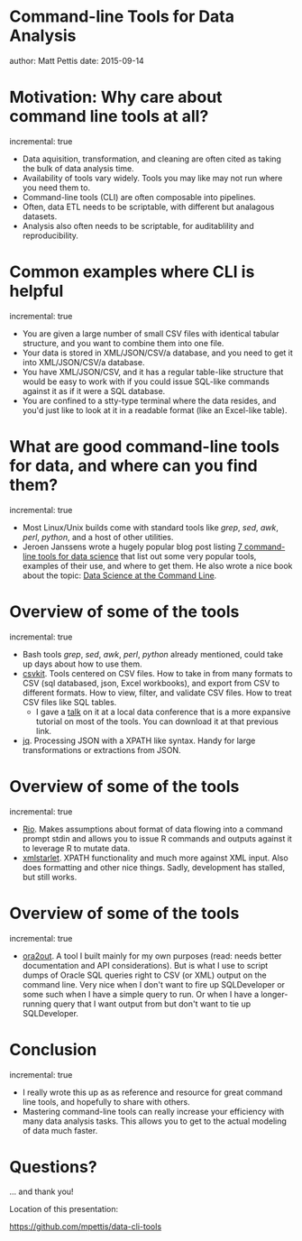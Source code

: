 Command-line Tools for Data Analysis
========================================================
author: Matt Pettis
date: 2015-09-14


Motivation: Why care about command line tools at all?
========================================================
incremental: true

- Data aquisition, transformation, and cleaning are often cited as taking the bulk of data analysis time.
- Availability of tools vary widely.  Tools you may like may not run where you need them to.
- Command-line tools (CLI) are often composable into pipelines.
- Often, data ETL needs to be scriptable, with different but analagous datasets.
- Analysis also often needs to be scriptable, for auditablility and reproducibility.


Common examples where CLI is helpful 
========================================================
incremental: true

- You are given a large number of small CSV files with identical tabular structure, and you want to combine them into one file.
- Your data is stored in XML/JSON/CSV/a database, and you need to get it into XML/JSON/CSV/a database.
- You have XML/JSON/CSV, and it has a regular table-like structure that would be easy to work with if you could issue SQL-like commands against it as if it were a SQL database.
- You are confined to a stty-type terminal where the data resides, and you'd just like to look at it in a readable format (like an Excel-like table).


What are good command-line tools for data, and where can you find them?
========================================================
incremental: true

- Most Linux/Unix builds come with standard tools like *grep*, *sed*, *awk*, *perl*, *python*, and a host of other utilities.
- Jeroen Janssens wrote a hugely popular blog post listing [7 command-line tools for data science](http://jeroenjanssens.com/2013/09/19/seven-command-line-tools-for-data-science.html) that list out some very popular tools, examples of their use, and where to get them.  He also wrote a nice book about the topic: [Data Science at the Command Line](http://datascienceatthecommandline.com/).


Overview of some of the tools
========================================================
incremental: true

- Bash tools *grep*, *sed*, *awk*, *perl*, *python* already mentioned, could take up days about how to use them.
- [csvkit](http://csvkit.readthedocs.org/en/latest/).  Tools centered on CSV files.  How to take in from many formats to CSV (sql databased, json, Excel workbooks), and export from CSV to different formats.  How to view, filter, and validate CSV files.  How to treat CSV files like SQL tables.
    - I gave a [talk](https://github.com/mpettis/csvkit_talk) on it at a local data conference that is a more expansive tutorial on most of the tools.  You can download it at that previous link.
- [jq](https://stedolan.github.io/jq/).  Processing JSON with a XPATH like syntax.  Handy for large transformations or extractions from JSON.


Overview of some of the tools
========================================================
incremental: true

- [Rio](https://github.com/jeroenjanssens/data-science-at-the-command-line/blob/master/tools/Rio). Makes assumptions about format of data flowing into a command prompt stdin and allows you to issue R commands and outputs against it to leverage R to mutate data.
- [xmlstarlet](http://xmlstar.sourceforge.net/).  XPATH functionality and much more against XML input.  Also does formatting and other nice things.  Sadly, development has stalled, but still works.


Overview of some of the tools
========================================================
incremental: true

- [ora2out](https://github.com/mpettis/ora2out).
A tool I built mainly for my own purposes (read: needs better documentation and API considerations).  But is what I use to script dumps of Oracle SQL queries right to CSV (or XML) output on the command line.
Very nice when I don't want to fire up SQLDeveloper or some such when I have a simple query to run.  Or when I have a longer-running query that I want output from but don't want to tie up SQLDeveloper.


Conclusion
========================================================
incremental: true

- I really wrote this up as as reference and resource for great command line tools, and hopefully to share with others.
- Mastering command-line tools can really increase your efficiency with many data analysis tasks.  This allows you to get to the actual modeling of data much faster.


Questions?
========================================================

... and thank you!

Location of this presentation:

https://github.com/mpettis/data-cli-tools
